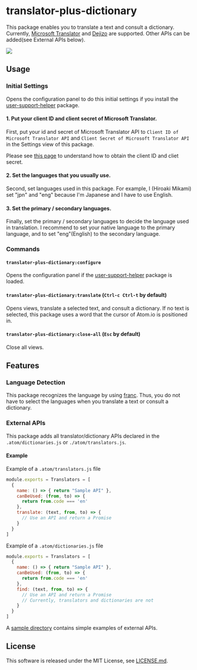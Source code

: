 # translator-plus-dictionary
This package enables you to translate a text and consult a dictionary. Currently, [Microsoft Translator](https://www.microsoft.com/en-us/translator/default.aspx) and [Dejizo](https://dejizo.jp/dev/) are supported. Other APIs can be added(see External APIs below).

![](http://hiroakimikami.github.io/atom-translator-plus-dictionary/screenshot.gif)

## Usage
### Initial Settings
Opens the configuration panel to do this initial settings if you install the [user-support-helper](https://github.com/HiroakiMikami/atom-user-support-helper) package.

#### 1. Put your client ID and client secret of Microsoft Translator.
First, put your id and secret of Microsoft Translator API to `Client ID of Microsoft Translator API` and `Client Secret of Microsoft Translator API` in the Settings view of this package.

Please see [this page](https://www.microsoft.com/en-us/translator/getstarted.aspx) to understand how to obtain the client ID and cliet secret.

#### 2. Set the languages that you usually use.
Second, set languages used in this package.
For example, I (Hiroaki Mikami) set "jpn" and "eng" because I'm Japanese and I have to use English.

#### 3. Set the primary / secondary languages.
Finally, set the primary / secondary languages to decide the language used in translation.
I recommend to set your native language to the primary language, and to set "eng"(English) to the secondary language.

### Commands
#### `translator-plus-dictionary:configure`
Opens the configuration panel if the [user-support-helper](https://github.com/HiroakiMikami/atom-user-support-helper) package is loaded.


#### `translator-plus-dictionary:translate` (`Ctrl-c Ctrl-t` by default)
Opens views, translate a selected text, and consult a dictionary. If no text is selected, this package uses a word that the cursor of Atom.io is positioned in.

#### `translator-plus-dictionary:close-all` (`Esc` by default)
Close all views.

## Features
### Language Detection
This package recognizes the language by using [franc](https://github.com/wooorm/franc). Thus, you do not have to select the languages when you translate a text or consult a dictionary.

### External APIs
This package adds all translator/dictionary APIs declared in the `.atom/dictionaries.js` or `./atom/translators.js`.

#### Example
Example of a `.atom/translators.js` file
```JavaScript
module.exports = Translators = [
  {
    name: () => { return "Sample API" },
    canBeUsed: (from, to) => {
      return from.code === 'en'
    },
    translate: (text, from, to) => {
      // Use an API and return a Promise
    }
  }
]
```

Example of a `.atom/dictionaries.js` file
```JavaScript
module.exports = Translators = [
  {
    name: () => { return "Sample API" },
    canBeUsed: (from, to) => {
      return from.code === 'en'
    },
    find: (text, from, to) => {
      // Use an API and return a Promise
      // Currently, translators and dictionaries are not
    }
  }
]
```

A [sample directory](./sample) contains simple examples of external APIs.

## License
This software is released under the MIT License, see [LICENSE.md](LICENSE.md).
